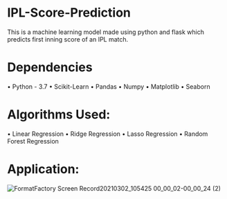 # IPL-Score-Prediction
This is a machine learning model made using python and flask which predicts first inning score of an IPL match.

# Dependencies
• Python - 3.7
• Scikit-Learn
• Pandas
• Numpy
• Matplotlib
• Seaborn

# Algorithms Used:
• Linear Regression
• Ridge Regression
• Lasso Regression
• Random Forest Regression

# Application:
![FormatFactory Screen Record20210302_105425 00_00_02-00_00_24 (2)](https://user-images.githubusercontent.com/49580063/109604165-06b0a100-7b49-11eb-8daf-6c730ac92cf6.gif)
